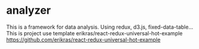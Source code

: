 # analyzer

This is a framework for data analysis. Using redux, d3.js, fixed-data-table...
This is project use template erikras/react-redux-universal-hot-example
https://github.com/erikras/react-redux-universal-hot-example
